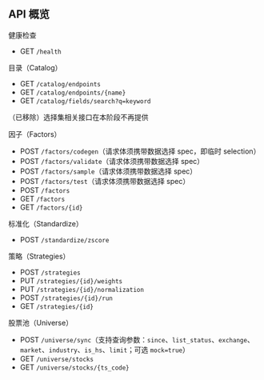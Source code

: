 ## API 概览

健康检查
- GET `/health`

目录（Catalog）
- GET `/catalog/endpoints`
- GET `/catalog/endpoints/{name}`
- GET `/catalog/fields/search?q=keyword`

（已移除）选择集相关接口在本阶段不再提供

因子（Factors）
- POST `/factors/codegen`（请求体须携带数据选择 spec，即临时 selection）
- POST `/factors/validate`（请求体须携带数据选择 spec）
- POST `/factors/sample`（请求体须携带数据选择 spec）
- POST `/factors/test`（请求体须携带数据选择 spec）
- POST `/factors`
- GET `/factors`
- GET `/factors/{id}`

标准化（Standardize）
- POST `/standardize/zscore`

策略（Strategies）
- POST `/strategies`
- PUT `/strategies/{id}/weights`
- PUT `/strategies/{id}/normalization`
- POST `/strategies/{id}/run`
- GET `/strategies/{id}`

股票池（Universe）
- POST `/universe/sync`（支持查询参数：`since`、`list_status`、`exchange`、`market`、`industry`、`is_hs`、`limit`；可选 `mock=true`）
- GET `/universe/stocks`
- GET `/universe/stocks/{ts_code}`
